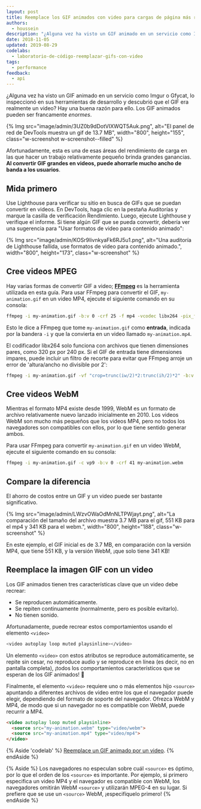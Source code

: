 ```yaml
---
layout: post
title: Reemplace los GIF animados con video para cargas de página más rápidas
authors:
  - houssein
description: "¿Alguna vez ha visto un GIF animado en un servicio como Imgur o Gfycat, lo ha inspeccionado en sus herramientas de desarrollo, sólo para descubrir que ese GIF era realmente un vídeo? Hay una buena razón para ello. Los GIFs animados pueden ser realmente enormes. Si se convierten los GIFs grandes en vídeos, se puede ahorrar mucho ancho de banda a los usuarios."
date: 2018-11-05
updated: 2019-08-29
codelabs:
  - laboratorio-de-código-reemplazar-gifs-con-video
tags:
  - performance
feedback:
  - api
---
```


¿Alguna vez ha visto un GIF animado en un servicio como Imgur o Gfycat, lo inspeccionó en sus herramientas de desarrollo y descubrió que el GIF era realmente un video? Hay una buena razón para ello. Los GIF animados pueden ser francamente *enormes*.

{% Img src="image/admin/3UZ0b9dDotVIXWQT5Auk.png", alt="El panel de red de DevTools muestra un gif de 13.7 MB", width="800", height="155", class="w-screenshot w-screenshot--filled" %}

Afortunadamente, esta es una de esas áreas del rendimiento de carga en las que hacer un trabajo relativamente pequeño brinda grandes ganancias. **Al convertir GIF grandes en videos, puede ahorrarle mucho ancho de banda a los usuarios**.

## Mida primero

Use Lighthouse para verificar su sitio en busca de GIFs que se puedan convertir en videos. En DevTools, haga clic en la pestaña Auditorías y marque la casilla de verificación Rendimiento. Luego, ejecute Lighthouse y verifique el informe. Si tiene algún GIF que se pueda convertir, debería ver una sugerencia para "Usar formatos de video para contenido animado":

{% Img src="image/admin/KOSr9IivnkyaFk6RJ5u1.png", alt="Una auditoría de Lighthouse fallida, use formatos de video para contenido animado.", width="800", height="173", class="w-screenshot" %}

## Cree videos MPEG

Hay varias formas de convertir GIF a video; **[FFmpeg](https://www.ffmpeg.org/)** es la herramienta utilizada en esta guía. Para usar FFmpeg para convertir el GIF, `my-animation.gif` en un video MP4, ejecute el siguiente comando en su consola:

```bash
ffmpeg -i my-animation.gif -b:v 0 -crf 25 -f mp4 -vcodec libx264 -pix_fmt yuv420p my-animation.mp4
```

Esto le dice a FFmpeg que tome `my-animation.gif` como **entrada**, indicada por la bandera `-i` y que la convierta en un video llamado `my-animation.mp4`.

El codificador libx264 solo funciona con archivos que tienen dimensiones pares, como 320 px por 240 px. Si el GIF de entrada tiene dimensiones impares, puede incluir un filtro de recorte para evitar que FFmpeg arroje un error de 'altura/ancho no divisible por 2':

```bash
ffmpeg -i my-animation.gif -vf "crop=trunc(iw/2)*2:trunc(ih/2)*2" -b:v 0 -crf 25 -f mp4 -vcodec libx264 -pix_fmt yuv420p my-animation.mp4
```

## Cree videos WebM

Mientras el formato MP4 existe desde 1999, WebM es un formato de archivo relativamente nuevo lanzado inicialmente en 2010. Los videos WebM son mucho más pequeños que los videos MP4, pero no todos los navegadores son compatibles con ellos, por lo que tiene sentido generar ambos.

Para usar FFmpeg para convertir `my-animation.gif` en un video WebM, ejecute el siguiente comando en su consola:

```bash
ffmpeg -i my-animation.gif -c vp9 -b:v 0 -crf 41 my-animation.webm
```

## Compare la diferencia

El ahorro de costos entre un GIF y un video puede ser bastante significativo.

{% Img src="image/admin/LWzvOWaOdMnNLTPWjayt.png", alt="La comparación del tamaño del archivo muestra 3.7 MB para el gif, 551 KB para el mp4 y 341 KB para el webm.", width="800", height="188", class="w-screenshot" %}

En este ejemplo, el GIF inicial es de 3.7 MB, en comparación con la versión MP4, que tiene 551 KB, y la versión WebM, ¡que solo tiene 341 KB!

## Reemplace la imagen GIF con un video

Los GIF animados tienen tres características clave que un video debe recrear:

- Se reproducen automáticamente.
- Se repiten continuamente (normalmente, pero es posible evitarlo).
- No tienen sonido.

Afortunadamente, puede recrear estos comportamientos usando el elemento `<video>`

```bash
<video autoplay loop muted playsinline></video>
```

Un elemento `<video>` con estos atributos se reproduce automáticamente, se repite sin cesar, no reproduce audio y se reproduce en línea (es decir, no en pantalla completa), ¡todos los comportamientos característicos que se esperan de los GIF animados! 🎉

Finalmente, el elemento `<video>` requiere uno o más elementos hijo `<source>` apuntando a diferentes archivos de video entre los que el navegador puede elegir, dependiendo del formato de soporte del navegador. Ofrezca WebM y MP4, de modo que si un navegador no es compatible con WebM, puede recurrir a MP4.

```html
<video autoplay loop muted playsinline>
  <source src="my-animation.webm" type="video/webm">
  <source src="my-animation.mp4" type="video/mp4">
</video>
```

{% Aside 'codelab' %} [Reemplace un GIF animado por un video](/codelab-replace-gifs-with-video). {% endAside %}

{% Aside %} Los navegadores no especulan sobre cuál `<source>` es óptimo, por lo que el orden de los `<source>` es importante. Por ejemplo, si primero especifica un video MP4 y el navegador es compatible con WebM, los navegadores omitirán WebM `<source>` y utilizarán MPEG-4 en su lugar. Si prefiere que se use un `<source>` WebM, ¡especifíquelo primero! {% endAside %}
